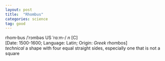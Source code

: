 ```yaml
---
layout: post
title:  "Rhombus"
categories: science
tag: good
---
```

<DIV style="MARGIN: 0px 0px 5px">rhom<B>·</B>bus /ˈrɔmbəs US ˈrɑːm-/ <I>n</I> [C] <BR>[Date: 1500-1600; Language: Latin; Origin: <I>Greek</I> rhombos]<BR><I>technical</I> a shape with four equal straight sides, especially one that is not a square</DIV>
